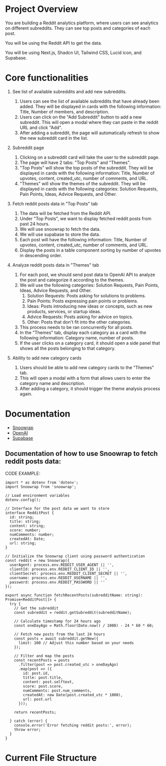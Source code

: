 # Project Overview

You are building a Reddit analytics platform, where users can see analytics on different subreddits. They can see top posts and categories of each post.

You will be using the Reddit API to get the data.

You will be using Next.js, Shadcn UI, Tailwind CSS, Lucid icon, and Supabase.

# Core functionalities

1. See list of available subreddits and add new subreddits.

   1. Users can see the list of available subreddits that have already been added. They will be displayed in cards with the following information: Title, Number of members, and description.
   2. Users can click on the "Add Subreddit" button to add a new subreddit. This will open a modal where they can paste in the reddit URL and click "Add".
   3. After adding a subreddit, the page will automatically refresh to show the new subreddit card in the list.

2. Subreddit page

   1. Clicking on a subreddit card will take the user to the subreddit page.
   2. The page will have 2 tabs: "Top Posts" and "Themes".
   3. "Top Posts" will show the top posts of the subreddit. They will be displayed in cards with the following information: Title, Number of upvotes, content, created_utc, number of comments, and URL.
   4. "Themes" will show the themes of the subreddit. They will be displayed in cards with the following categories: Solution Requests, Pain Points, Ideas, Advice Requests, and Other.

3. Fetch reddit posts data in "Top Posts" tab

   1. The data will be fetched from the Reddit API.
   2. Under "Top Posts", we want to display fetched reddit posts from past 24 hours.
   3. We will use snoowrap to fetch the data.
   4. We will use supabase to store the data.
   5. Each post will have the following information: Title, Number of upvotes, content, created_utc, number of comments, and URL.
   6. Display the posts in a table component sorting by number of upvotes in descending order.

4. Analyze reddit posts data in "Themes" tab

   1. For each post, we should send post data to OpenAI API to analyze the post and categorize it according to the themes.
   2. We will use the following categories: Solution Requests, Pain Points, Ideas, Advice Requests, and Other.
      1. Solution Requests: Posts asking for solutions to problems.
      2. Pain Points: Posts expressing pain points or problems.
      3. Ideas: Posts introducing new ideas or concepts, such as new products, services, or startup ideas.
      4. Advice Requests: Posts asking for advice on topics.
      5. Other: Posts that don't fit into the other categories.
   3. This process needs to be ran concurrently for all posts.
   4. In the "Themes" tab, display each category as a card with the following information: Category name, number of posts.
   5. If the user clicks on a category card, it should open a side panel that shows all the posts belonging to that category.

5. Ability to add new category cards
   1. Users should be able to add new category cards to the "Themes" tab.
   2. This will open a modal with a form that allows users to enter the category name and description.
   3. After adding a category, it should trigger the theme analysis process again.

# Documentation

- [Snoowrap](https://github.com/not-an-aardvark/snoowrap)
- [OpenAI](https://platform.openai.com/docs/api-reference/chat/create)
- [Supabase](https://supabase.com/docs)

## Documentation of how to use Snoowrap to fetch reddit posts data:

CODE EXAMPLE:

```
import * as dotenv from 'dotenv';
import Snoowrap from 'snoowrap';

// Load environment variables
dotenv.config();

// Interface for the post data we want to store
interface RedditPost {
  id: string;
  title: string;
  content: string;
  score: number;
  numComments: number;
  createdAt: Date;
  url: string;
}

// Initialize the Snoowrap client using password authentication
const reddit = new Snoowrap({
  userAgent: process.env.REDDIT_USER_AGENT || '',
  clientId: process.env.REDDIT_CLIENT_ID || '',
  clientSecret: process.env.REDDIT_CLIENT_SECRET || '',
  username: process.env.REDDIT_USERNAME || '',
  password: process.env.REDDIT_PASSWORD || ''
});

export async function fetchRecentPosts(subredditName: string): Promise<RedditPost[]> {
  try {
    // Get the subreddit
    const subreddit = reddit.getSubreddit(subredditName);

    // Calculate timestamp for 24 hours ago
    const oneDayAgo = Math.floor(Date.now() / 1000) - 24 * 60 * 60;

    // Fetch new posts from the last 24 hours
    const posts = await subreddit.getNew({
      limit: 100 // Adjust this number based on your needs
    });

    // Filter and map the posts
    const recentPosts = posts
      .filter(post => post.created_utc > oneDayAgo)
      .map(post => ({
        id: post.id,
        title: post.title,
        content: post.selftext,
        score: post.score,
        numComments: post.num_comments,
        createdAt: new Date(post.created_utc * 1000),
        url: post.url
      }));

    return recentPosts;

  } catch (error) {
    console.error('Error fetching reddit posts:', error);
    throw error;
  }
}
```

# Current File Structure
